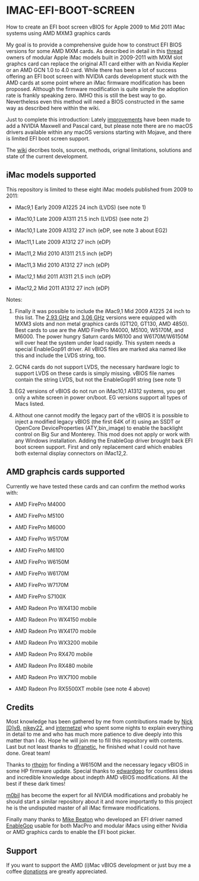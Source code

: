 # IMAC-EFI-BOOT-SCREEN

How to create an EFI boot screen vBIOS for Apple 2009 to Mid 2011 iMac systems using AMD MXM3 graphics cards

My goal is to provide a comprehensive guide how to construct EFI BIOS versions for some AMD MXM cards. As described in detail in this [thread](https://forums.macrumors.com/threads/2011-imac-graphics-card-upgrade.1596614/post-17425857) owners of modular Apple iMac models built in 2009-2011 with MXM slot graphcs card can replace the original ATI card either with an Nvidia Kepler or an AMD GCN 1.0 to 4.0 card. While there has been a lot of success offering an EFI boot screen with NVIDIA cards development stuck with the AMD cards at some point where an iMac firmware modification has been proposed. Although the firmware modification is quite simple the adoption rate is frankly speaking zero. IMHO this is still the best way to go. Nevertheless even this method will need a BIOS constructed in the same way as described here within the wiki. 

Just to complete this introduction: 
Lately [improvements](https://forums.macrumors.com/threads/imac-2011-maxwell-and-pascal-gpu-upgrade.2300989/post-30017630) have been made to add a NVIDIA Maxwell and Pascal card, but please note there are no macOS drivers available within any macOS versions starting with Mojave, and there is limited EFI boot screen support.

The [wiki](https://github.com/Ausdauersportler/IMAC-EFI-BOOT-SCREEN/wiki) decribes tools, sources, methods, orignal limitations, solutions and state of the current development.  

## iMac models supported

This repository is limited to these eight iMac models published from 2009 to 2011:

- iMac9,1 Early 2009 A1225 24 inch (LVDS) (see note 1)
- iMac10,1 Late 2009 A1311 21.5 inch (LVDS) (see note 2)

- iMac10,1 Late 2009 A1312 27 inch (eDP, see note 3 about EG2)

- iMac11,1 Late 2009 A1312 27 inch (eDP)
- iMac11,2 Mid 2010 A1311 21.5 inch (eDP)
- iMac11,3 Mid 2010 A1312 27 inch (eDP)

- iMac12,1 Mid 2011 A1311 21.5 inch (eDP)
- iMac12,2 Mid 2011 A1312 27 inch (eDP)

Notes: 

1. Finally it was possible to include the iMac9,1 Mid 2009 A1225 24 inch to this list. The [2.93 GHz](https://everymac.com/systems/apple/imac/specs/imac-core-2-duo-3.06-24-inch-aluminum-early-2009-specs.html) and [3.06 GHz](https://everymac.com/systems/apple/imac/specs/imac-core-2-duo-2.93-24-inch-aluminum-early-2009-specs.html) versions were equipped with MXM3 slots and non metal graphics cards (GT120, GT130, AMD 4850). Best cards to use are the AMD FirePro M4000, M5100, W5170M, and M6000. The power hungry Saturn cards M6100 and W6170M/W6150M will over heat the system under load rapidly. This system needs a special EnableGop91 driver. All vBIOS files are marked aka named like this and include the LVDS string, too.

2. GCN4 cards do not support LVDS, the necessary hardware logic to support LVDS on these cards is simply missing. vBIOS file names contain the string LVDS, but not the EnableGop91 string (see note 1)

3. EG2 versions of vBIOS do not run on iMac10,1 A1312 systems, you get only a white screen in power on/boot. EG versions support all types of Macs listed.

4. Althout one cannot modify the legacy part of the vBIOS it is possible to inject a modified legacy vBIOS (the first 64K of it) using an SSDT or OpenCore DeviceProperties (ATY,bin_image) to enable the backlight control on Big Sur and Monterey. This mod does not apply or work with any Windows installation. Adding the EnableGop driver brought back EFI boot screen support. First and only replacement card which enables both external display connectors on iMac12,2. 

## AMD graphcis cards supported

Currently we have tested these cards and can confirm the method works with:

- AMD FirePro M4000
- AMD FirePro M5100
- AMD FirePro M6000
- AMD FirePro W5170M

- AMD FirePro M6100
- AMD FirePro W6150M
- AMD FirePro W6170M

- AMD FirePro W7170M 
- AMD FirePro S7100X

- AMD Radeon Pro WX4130 mobile
- AMD Radeon Pro WX4150 mobile
- AMD Radeon Pro WX4170 mobile

- AMD Radeon Pro WX3200 mobile

- AMD Radeon Pro RX470 mobile
- AMD Radeon Pro RX480 mobile
- AMD Radeon Pro WX7100 mobile

- AMD Radeon Pro RX5500XT mobile (see note 4 above)

## Credits

Most knowledge has been gathered by me from contributions made by [Nick [D]vB](https://forums.macrumors.com/members/nick-d-vb.1132239/), [nikey22](https://forums.macrumors.com/members/nikey22.1199855/), and [internetzel](https://forums.macrumors.com/members/internetzel.959462/) who spent some nights to explain everything in detail to me and who has much more patience to dive deeply into this matter than I do. Hope he will join me to fill this repository with contents. Last but not least thanks to [dfranetic](https://github.com/franetic), he finished what I could not have done. Great team!

Thanks to [rthpjm](https://forums.macrumors.com/members/rthpjm.535915/) for finding a W6150M and the necessary legacy vBIOS in some HP firmware update. Special thanks to [edwardgeo](https://forums.macrumors.com/members/edwardgeo.1274066/) for countless ideas and incredible knowledge about indepth AMD vBIOS modifications. All the best if these dark times!

[m0bil](https://forums.macrumors.com/members/m0bil.1235134/) has become the expert for all NVIDIA modifications and probably he should start a similar repository about it and more importantly to this project he is the undisputed master of all iMac firmware modifications.

Finally many thanks to [Mike Beaton](https://github.com/mikebeaton) who developed an EFI driver named [EnableGop](https://github.com/mikebeaton/OpenCorePkg/tree/enable-gop/Staging/EnableGop) usable for both MacPro and modular iMacs using either Nvidia or AMD graphics cards to enable the EFI boot picker. 

## Support

If you want to support the AMD (i)Mac vBIOS development or just buy me a coffee [donations](https://www.paypal.com/paypalme/Ausdauersportler) are greatly appreciated.

